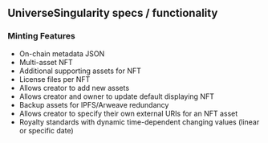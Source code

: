 ## UniverseSingularity specs / functionality

### Minting Features

- On-chain metadata JSON
- Multi-asset NFT
- Additional supporting assets for NFT
- License files per NFT
- Allows creator to add new assets
- Allows creator and owner to update default displaying NFT
- Backup assets for IPFS/Arweave redundancy
- Allows creator to specify their own external URIs for an NFT asset
- Royalty standards with dynamic time-dependent changing values (linear or specific date)